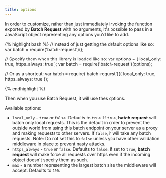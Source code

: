 ```yaml
---
title: options
---
```


In order to customize, rather than just immediately invoking the function exported by
**Batch Request** with no arguments, it's possible to pass in a JavaScript object representing any options
you'd like to add.

{% highlight bash %}
  // Instead of just getting the default options like so:
  var batch = require('batch-request')();

  // Specify them when this library is loaded like so:
  var options = {
      local_only: true,
      https_always: true
  };
  var batch = require('batch-request')(options);

  // Or as a shortcut:
  var batch = require('batch-request')({
      local_only: true,
      https_always: true
  });

{% endhighlight %}

Then when you use Batch Request, it will use thes options.

Available options:

* `local_only` - `true` or `false`. Defaults to `true`. If `true`, **batch request** will batch only local
  requests. This is the default in order to prevent the outside world from using this batch endpoint on
  your server as a proxy and making requests to other servers. If `false`, it will take any batch requests.
  Note: Do not set this to `false` unless you have other validation middleware in place to prevent nasty
  attacks.
* `https_always` - `true` or `false`. Defaults to `false`. If set to `true`, **batch request** will make
  force all requests over https even if the incoming object doesn't specify them as such.
* `max` - a number representing the largest batch size the middleware will accept. Defaults to `100`.
